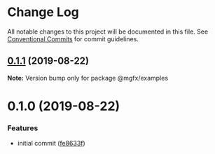 # Change Log

All notable changes to this project will be documented in this file.
See [Conventional Commits](https://conventionalcommits.org) for commit guidelines.

## [0.1.1](https://github.com/ai-labs-team/mgFx/compare/@mgfx/examples@0.1.0...@mgfx/examples@0.1.1) (2019-08-22)

**Note:** Version bump only for package @mgfx/examples





# 0.1.0 (2019-08-22)


### Features

* initial commit ([fe8633f](https://github.com/ai-labs-team/mgFx/commit/fe8633f))

